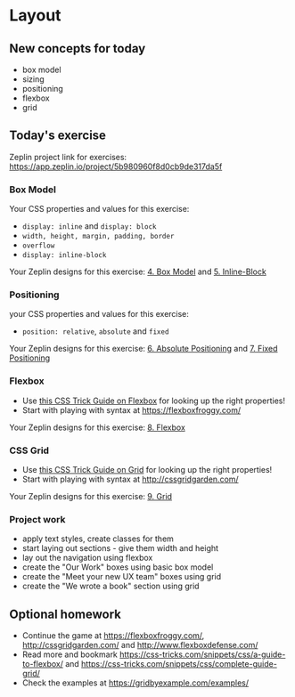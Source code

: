 # Layout

## New concepts for today

- box model
- sizing
- positioning
- flexbox
- grid

## Today's exercise

Zeplin project link for exercises: https://app.zeplin.io/project/5b980960f8d0cb9de317da5f

### Box Model

Your CSS properties and values for this exercise:

- `display: inline` and `display: block`
- `width, height, margin, padding, border`
- `overflow`
- `display: inline-block`

Your Zeplin designs for this exercise: [4. Box Model](https://app.zeplin.io/project/5b980960f8d0cb9de317da5f?seid=5bbce097326ac118dbc7ad9e_)
and [5. Inline-Block](https://app.zeplin.io/project/5b980960f8d0cb9de317da5f?seid=5bbce08c6bc6d61900c40f1c)


### Positioning

your CSS properties and values for this exercise:

- `position: relative`, `absolute` and `fixed`

Your Zeplin designs for this exercise: [6. Absolute Positioning](https://app.zeplin.io/project/5b980960f8d0cb9de317da5f?seid=5bbce10feb1a041924ce9016)
and [7. Fixed Positioning](https://app.zeplin.io/project/5b980960f8d0cb9de317da5f?seid=5bbce16090d58d09c801e954)

### Flexbox

- Use [this CSS Trick Guide on Flexbox](https://css-tricks.com/snippets/css/a-guide-to-flexbox/) for looking up the right properties!
- Start with playing with syntax at https://flexboxfroggy.com/

Your Zeplin designs for this exercise: [8. Flexbox](https://app.zeplin.io/project/5b980960f8d0cb9de317da5f?seid=5bbce1886f1d9c18e77fe740)

### CSS Grid

- Use [this CSS Trick Guide on Grid](https://css-tricks.com/snippets/css/complete-guide-grid/) for looking up the right properties!
- Start with playing with syntax at http://cssgridgarden.com/

Your Zeplin designs for this exercise: [9. Grid](https://app.zeplin.io/project/5b980960f8d0cb9de317da5f?seid=5bbdc3246bc6d61900cbf325)


### Project work

- apply text styles, create classes for them
- start laying out sections - give them width and height
- lay out the navigation using flexbox
- create the "Our Work" boxes using basic box model
- create the "Meet your new UX team" boxes using grid
- create the "We wrote a book" section using grid

## Optional homework

- Continue the game at https://flexboxfroggy.com/, http://cssgridgarden.com/ and http://www.flexboxdefense.com/
- Read more and bookmark https://css-tricks.com/snippets/css/a-guide-to-flexbox/ and https://css-tricks.com/snippets/css/complete-guide-grid/
- Check the examples at https://gridbyexample.com/examples/
